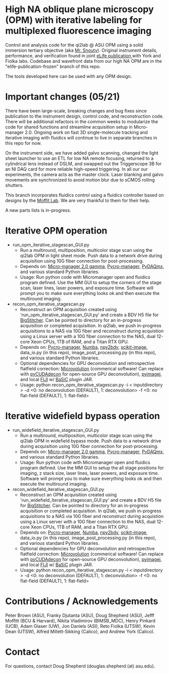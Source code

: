 # High NA oblique plane microscopy (OPM) with iterative labeling for multiplexed fluorescence imaging
Control and analysis code for the qi2lab @ ASU OPM using a solid immersion tertiary objective (aka [Mr. Snouty](https://andrewgyork.github.io/high_na_single_objective_lightsheet/)). Original instrument details, performance, and verification found in joint [eLife publication ](https://elifesciences.org/articles/57681) with York and Fiolka labs. Codebase and wavefront data from our high NA OPM are in the "elife-publication-frozen" branch of this repo.

The tools developed here can be used with any OPM design.

# Important changes (05/21)
There have been large-scale, breaking changes and bug fixes since publication to the instrument design, control code, and reconstruction code. There will be additional refactors in the common weeks to modularize the code for shared functions and streamline acquisition setup in Micro-manager 2.0. Ongoing work on fast 3D single-molecule tracking and iterative imaging with fluidics will continue to live in separate branches in this repo for now.

On the instrument side, we have added galvo scanning, changed the light sheet launcher to use an ETL for low NA remote focusing, returned to a cylindrical lens instead of DSLM, and swapped out the Triggerscope 3B for an NI DAQ card for more reliable high-speed triggering. In all our our experiments, the camera acts as the master clock. Laser blanking and galvo movements are synchronized to avoid motion blur due to sCMOS rolling shutters.

This branch incorporates fluidics control using a fluidics controller based on designs by the [Moffit Lab](https://moffittlab.github.io/). We are very thankful to them for their help.

A new parts lists is in-progress.

# Iterative OPM operation
* run_opm_iterative_stagescan_GUI.py
  * Run a multiround, multiposition, multicolor stage scan using the qi2lab OPM in light sheet mode. Push data to a network drive during acquisition using 10G fiber connection for post-processing.
  * Depends on: [Micro-manager 2.0 gamma](https://micro-manager.org/wiki/Download_Micro-Manager_Latest_Release), [Pycro-manager](https://pycro-manager.readthedocs.io/en/latest/),  [PyDAQmx](https://github.com/clade/PyDAQmx), and various standard Python libraries.
  * Usage: Run python code with Micromanager open and fluidics program defined. Use the MM GUI to setup the corners of the stage scan, laser lines, laser powers, and exposure time. Software will prompt you to make sure everything looks ok and then execute the multiround imaging.
* recon_opm_iterative_stagescan.py 
  * Reconstruct an OPM acquisition created using 'run_opm_iterative_stagescan_GUI.py' and create a BDV H5 file for [BigStitcher](https://imagej.net/BigStitcher). Can be pointed to directory for an in-progress acquisition or completed acquisition. In qi2lab, we push in-progress acquisitions to a NAS via 10G fiber and reconstruct during acquistion using a Linux server with a 10G fiber connection to the NAS, dual 12-core Xeon CPUs, 1TB of RAM, and a Titan RTX GPU.
  * Depends on: [Pycro-manager](https://pycro-manager.readthedocs.io/en/latest/), [Numba](http://numba.pydata.org/), [npy2bdv](https://github.com/nvladimus/npy2bdv), [scikit-image](https://scikit-image.org/), data_io.py (in this repo), image_post_processing.py (in this repo), and various standard Python libraries.
  * Optional dependencies for GPU deconvolution and retrospective flatfield correction: [Microvolution](https://www.microvolution.com/) (commerical software! Can replace with [pyCUDAdecon](https://pycudadecon.readthedocs.io/en/latest/) for open-source GPU deconvolution), [pyimagej](https://github.com/imagej/pyimagej), and local [FIJI](https://imagej.net/Fiji/Downloads) w/ [BaSiC](https://github.com/marrlab/BaSiC) plugin JAR.
  * Usage: python recon_opm_iterative_stagescan.py -i < inputdirectory > -d <0: no deconvolution (DEFAULT), 1: deconvolution> -f <0: no flat-field (DEFAULT), 1: flat-field>

# Iterative widefield bypass operation
* run_widefield_iterative_stagescan_GUI.py
  * Run a multiround, multiposition, multicolor stage scan using the qi2lab OPM in widefield bypass mode. Push data to a network drive during acquisition using 10G fiber connection for post-processing.
  * Depends on: [Micro-manager 2.0 gamma](https://micro-manager.org/wiki/Download_Micro-Manager_Latest_Release), [Pycro-manager](https://pycro-manager.readthedocs.io/en/latest/),  [PyDAQmx](https://github.com/clade/PyDAQmx), and various standard Python libraries.
  * Usage: Run python code with Micromanager open and fluidics program defined. Use the MM GUI to setup the all stage positions for imaging, z stack size, laser lines, laser powers, and exposure time. Software will prompt you to make sure everything looks ok and then execute the multiround imaging.
* recon_widefield_iterative_stagescan_GUI.py 
  * Reconstruct an OPM acquisition created using 'run_widefield_iterative_stagescan_GUI.py' and create a BDV H5 file for [BigStitcher](https://imagej.net/BigStitcher). Can be pointed to directory for an in-progress acquisition or completed acquisition. In qi2lab, we push in-progress acquisitions to a NAS via 10G fiber and reconstruct during acquistion using a Linux server with a 10G fiber connection to the NAS, dual 12-core Xeon CPUs, 1TB of RAM, and a Titan RTX GPU.
  * Depends on: [Pycro-manager](https://pycro-manager.readthedocs.io/en/latest/), [Numba](http://numba.pydata.org/), [npy2bdv](https://github.com/nvladimus/npy2bdv), [scikit-image](https://scikit-image.org/), data_io.py (in this repo), image_post_processing.py (in this repo), and various standard Python libraries.
  * Optional dependencies for GPU deconvolution and retrospective flatfield correction: [Microvolution](https://www.microvolution.com/) (commerical software! Can replace with [pyCUDAdecon](https://pycudadecon.readthedocs.io/en/latest/) for open-source GPU deconvolution), [pyimagej](https://github.com/imagej/pyimagej), and local [FIJI](https://imagej.net/Fiji/Downloads) w/ [BaSiC](https://github.com/marrlab/BaSiC) plugin JAR.
  * Usage: python recon_opm_iterative_stagescan.py -i < inputdirectory > -d <0: no deconvolution (DEFAULT), 1: deconvolution> -f <0: no flat-field (DEFAULT), 1: flat-field>

# Contributions / Acknowledgements
Peter Brown (ASU), Franky Djutanta (ASU), Doug Shepherd (ASU), Jefff Moffitt (BCU & Harvard), Nikita Vladimirov (BIMSB_MDC),  Henry Pinkard (UCB), Adam Glaser (UW), Jon Daniels (ASI), Reto Fiolka (UTSW), Kevin Dean (UTSW), Alfred Millett-Sikking (Calico), and Andrew York (Calico).

# Contact
For questions, contact Doug Shepherd (douglas.shepherd (at) asu.edu).
